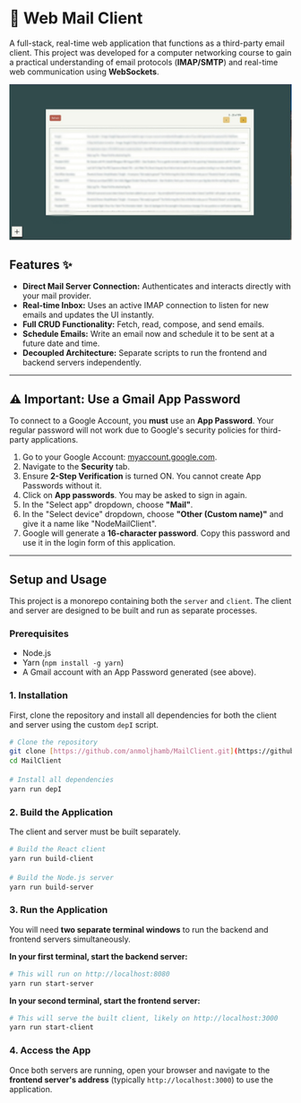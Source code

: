 # 📧 Web Mail Client

A full-stack, real-time web application that functions as a third-party email client. This project was developed for a computer networking course to gain a practical understanding of email protocols (**IMAP/SMTP**) and real-time web communication using **WebSockets**.

![screenshot](./screenshot.jpg)

## Features ✨

* **Direct Mail Server Connection:** Authenticates and interacts directly with your mail provider.
* **Real-time Inbox:** Uses an active IMAP connection to listen for new emails and updates the UI instantly.
* **Full CRUD Functionality:** Fetch, read, compose, and send emails.
* **Schedule Emails:** Write an email now and schedule it to be sent at a future date and time.
* **Decoupled Architecture:** Separate scripts to run the frontend and backend servers independently.

---

## ⚠️ Important: Use a Gmail App Password

To connect to a Google Account, you **must** use an **App Password**. Your regular password will not work due to Google's security policies for third-party applications.

1.  Go to your Google Account: [myaccount.google.com](https://myaccount.google.com/).
2.  Navigate to the **Security** tab.
3.  Ensure **2-Step Verification** is turned ON. You cannot create App Passwords without it.
4.  Click on **App passwords**. You may be asked to sign in again.
5.  In the "Select app" dropdown, choose **"Mail"**.
6.  In the "Select device" dropdown, choose **"Other (Custom name)"** and give it a name like "NodeMailClient".
7.  Google will generate a **16-character password**. Copy this password and use it in the login form of this application.

---

## Setup and Usage

This project is a monorepo containing both the `server` and `client`. The client and server are designed to be built and run as separate processes.

### Prerequisites
* Node.js
* Yarn (`npm install -g yarn`)
* A Gmail account with an App Password generated (see above).

### 1. Installation

First, clone the repository and install all dependencies for both the client and server using the custom `depI` script.

```bash
# Clone the repository
git clone [https://github.com/anmoljhamb/MailClient.git](https://github.com/anmoljhamb/MailClient.git)
cd MailClient

# Install all dependencies
yarn run depI
````

### 2\. Build the Application

The client and server must be built separately.

```bash
# Build the React client
yarn run build-client

# Build the Node.js server
yarn run build-server
```

### 3\. Run the Application

You will need **two separate terminal windows** to run the backend and frontend servers simultaneously.

**In your first terminal, start the backend server:**

```bash
# This will run on http://localhost:8080
yarn run start-server
```

**In your second terminal, start the frontend server:**

```bash
# This will serve the built client, likely on http://localhost:3000
yarn run start-client
```

### 4\. Access the App

Once both servers are running, open your browser and navigate to the **frontend server's address** (typically `http://localhost:3000`) to use the application.
